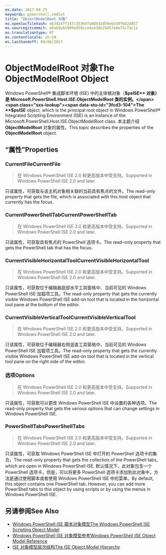 ```yaml
---
ms.date: 2017-08-25
keywords: powershell,cmdlet
title: "ObjectModelRoot 对象"
ms.openlocfilehash: eb3424ff147c35364fa08543d59ebd30f6d2d857
ms.sourcegitcommit: d6ab9ab5909ed59cce4ce30e29457e0e75c7ac12
ms.translationtype: HT
ms.contentlocale: zh-CN
ms.lasthandoff: 09/08/2017
---
```

# <a name="the-objectmodelroot-object"></a><span data-ttu-id="3fcd3-103">ObjectModelRoot 对象</span><span class="sxs-lookup"><span data-stu-id="3fcd3-103">The ObjectModelRoot Object</span></span>

<span data-ttu-id="3fcd3-104">Windows PowerShell® 集成脚本环境 (ISE) 中的主体根对象（**$psISE** 对象）是 Microsoft.PowerShell.Host.ISE.ObjectModelRoot 类的实例。</span><span class="sxs-lookup"><span data-stu-id="3fcd3-104">The **$psISE** object, which is the principal root object in Windows PowerShell® Integrated Scripting Environment (ISE) is an instance of the Microsoft.PowerShell.Host.ISE.ObjectModelRoot class.</span></span>
<span data-ttu-id="3fcd3-105">本主题介绍 **ObjectModelRoot** 对象的属性。</span><span class="sxs-lookup"><span data-stu-id="3fcd3-105">This topic describes the properties of the **ObjectModelRoot** object.</span></span>

## <a name="properties"></a><span data-ttu-id="3fcd3-106">“属性”</span><span class="sxs-lookup"><span data-stu-id="3fcd3-106">Properties</span></span>

### <a name="currentfile"></a><span data-ttu-id="3fcd3-107">CurrentFile</span><span class="sxs-lookup"><span data-stu-id="3fcd3-107">CurrentFile</span></span>

> <span data-ttu-id="3fcd3-108">在 Windows PowerShell ISE 2.0 和更高版本中受支持。</span><span class="sxs-lookup"><span data-stu-id="3fcd3-108">Supported in Windows PowerShell ISE 2.0 and later.</span></span> 

<span data-ttu-id="3fcd3-109">只读属性，可获取与该主机对象相关联的当前具有焦点的文件。</span><span class="sxs-lookup"><span data-stu-id="3fcd3-109">The read-only property that gets the file, which is associated with this host object that currently has the focus.</span></span>

### <a name="currentpowershelltab"></a><span data-ttu-id="3fcd3-110">CurrentPowerShellTab</span><span class="sxs-lookup"><span data-stu-id="3fcd3-110">CurrentPowerShellTab</span></span>

> <span data-ttu-id="3fcd3-111">在 Windows PowerShell ISE 2.0 和更高版本中受支持。</span><span class="sxs-lookup"><span data-stu-id="3fcd3-111">Supported in Windows PowerShell ISE 2.0 and later.</span></span>

<span data-ttu-id="3fcd3-112">只读属性，可获取具有焦点的 PowerShell 选项卡。</span><span class="sxs-lookup"><span data-stu-id="3fcd3-112">The read-only property that gets the PowerShell tab that has the focus.</span></span>

### <a name="currentvisiblehorizontaltool"></a><span data-ttu-id="3fcd3-113">CurrentVisibleHorizontalTool</span><span class="sxs-lookup"><span data-stu-id="3fcd3-113">CurrentVisibleHorizontalTool</span></span>

> <span data-ttu-id="3fcd3-114">在 Windows PowerShell ISE 2.0 和更高版本中受支持。</span><span class="sxs-lookup"><span data-stu-id="3fcd3-114">Supported in Windows PowerShell ISE 2.0 and later.</span></span>

<span data-ttu-id="3fcd3-115">只读属性，可获取位于编辑器底部水平工具窗格中、当前可见的 Windows PowerShell ISE 加载项工具。</span><span class="sxs-lookup"><span data-stu-id="3fcd3-115">The read-only property that gets the currently visible Windows PowerShell ISE add-on tool that is located in the horizontal tool pane at the bottom of the editor.</span></span>

### <a name="currentvisibleverticaltool"></a><span data-ttu-id="3fcd3-116">CurrentVisibleVerticalTool</span><span class="sxs-lookup"><span data-stu-id="3fcd3-116">CurrentVisibleVerticalTool</span></span>

> <span data-ttu-id="3fcd3-117">在 Windows PowerShell ISE 2.0 和更高版本中受支持。</span><span class="sxs-lookup"><span data-stu-id="3fcd3-117">Supported in Windows PowerShell ISE 2.0 and later.</span></span> 

<span data-ttu-id="3fcd3-118">只读属性，可获取位于编辑器右侧竖直工具窗格中、当前可见的 Windows PowerShell ISE 加载项工具。</span><span class="sxs-lookup"><span data-stu-id="3fcd3-118">The read-only property that gets the currently visible Windows PowerShell ISE add-on tool that is located in the vertical tool pane on the right side of the editor.</span></span>

### <a name="options"></a><span data-ttu-id="3fcd3-119">选项</span><span class="sxs-lookup"><span data-stu-id="3fcd3-119">Options</span></span>

> <span data-ttu-id="3fcd3-120">在 Windows PowerShell ISE 2.0 和更高版本中受支持。</span><span class="sxs-lookup"><span data-stu-id="3fcd3-120">Supported in Windows PowerShell ISE 2.0 and later.</span></span> 

<span data-ttu-id="3fcd3-121">只读属性，可获取可以更改 Windows PowerShell ISE 中设置的各种选项。</span><span class="sxs-lookup"><span data-stu-id="3fcd3-121">The read-only property that gets the various options that can change settings in Windows PowerShell ISE.</span></span>

### <a name="powershelltabs"></a><span data-ttu-id="3fcd3-122">PowerShellTabs</span><span class="sxs-lookup"><span data-stu-id="3fcd3-122">PowerShellTabs</span></span>

> <span data-ttu-id="3fcd3-123">在 Windows PowerShell ISE 2.0 和更高版本中受支持。</span><span class="sxs-lookup"><span data-stu-id="3fcd3-123">Supported in Windows PowerShell ISE 2.0 and later.</span></span> 

<span data-ttu-id="3fcd3-124">只读属性，可获取 Windows PowerShell ISE 中打开的 PowerShell 选项卡的集合。</span><span class="sxs-lookup"><span data-stu-id="3fcd3-124">The read-only property that gets the collection of the PowerShell tabs, which are open in Windows PowerShell ISE.</span></span> <span data-ttu-id="3fcd3-125">默认情况下，此对象包含一个 PowerShell 选项卡。但是，可以将更多 PowerShell 选项卡添加到此对象中，方法是通过使用脚本或者使用 Windows PowerShell ISE 中的菜单。</span><span class="sxs-lookup"><span data-stu-id="3fcd3-125">By default, this object contains one PowerShell tab. However, you can add more PowerShell tabs to this object by using scripts or by using the menus in Windows PowerShell ISE.</span></span>

## <a name="see-also"></a><span data-ttu-id="3fcd3-126">另请参阅</span><span class="sxs-lookup"><span data-stu-id="3fcd3-126">See Also</span></span>

- [<span data-ttu-id="3fcd3-127">Windows PowerShell ISE 脚本对象模型</span><span class="sxs-lookup"><span data-stu-id="3fcd3-127">The Windows PowerShell ISE Scripting Object Model</span></span>](The-Windows-PowerShell-ISE-Scripting-Object-Model.md)
- [<span data-ttu-id="3fcd3-128">Windows PowerShell ISE 对象模型参考</span><span class="sxs-lookup"><span data-stu-id="3fcd3-128">Windows PowerShell ISE Object Model Reference</span></span>](Windows-PowerShell-ISE-Object-Model-Reference.md)
- [<span data-ttu-id="3fcd3-129">ISE 对象模型层次结构</span><span class="sxs-lookup"><span data-stu-id="3fcd3-129">The ISE Object Model Hierarchy</span></span>](The-ISE-Object-Model-Hierarchy.md)
